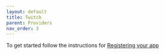 ```yaml
---
layout: default
title: Twitch
parent: Providers
nav_order: 3
---
```


To get started follow the instructions for [Registering your app](https://dev.twitch.tv/docs/authentication/register-app/)

